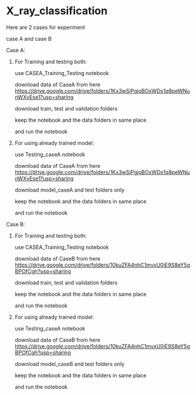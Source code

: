 # X_ray_classification

Here are 2 cases for experiment 

case A and case B 


Case A:

1) For Training and testing both:
   
   use  CASEA_Training_Testing notebook 
   
   download data of CaseA from here https://drive.google.com/drive/folders/1Kx3wSiPgjoBOxWDx1q8peWNunWXvEse1?usp=sharing
   
   download train, test and validation folders 
   
   keep the notebook and the data folders in same place
   
   and run the notebook
    
2) For using already trained model:
   
   use Testing_caseA notebook 
   
   download data of CaseA from here https://drive.google.com/drive/folders/1Kx3wSiPgjoBOxWDx1q8peWNunWXvEse1?usp=sharing
   
   download model_caseA and test folders only 
   
   keep the notebook and the data folders in same place
   
   and run the notebook 
    


Case B:

1) For Training and testing both:
    
    use  CASEA_Training_Testing notebook 
    
    download data of CaseB from here https://drive.google.com/drive/folders/10kuZFA4nhC1mvxU0jE9S8eY5gBPOfCgh?usp=sharing
    
    download train, test and validation folders 
    
    keep the notebook and the data folders in same place
    
    and run the notebook
    
2) For using already trained model:
    
    use Testing_caseA notebook 
    
    download data of CaseB from here https://drive.google.com/drive/folders/10kuZFA4nhC1mvxU0jE9S8eY5gBPOfCgh?usp=sharing
    
    download model_caseB and test folders only 
    
    keep the notebook and the data folders in same place
    
    and run the notebook 
